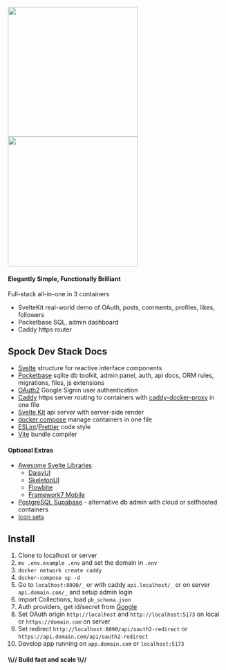 
<img src="https://i.imgur.com/2W62ySQ.png"  height="300px">  <img src="https://i.imgur.com/eRoKfA5.png"  height="300px">

#### Elegantly Simple, Functionally Brilliant

Full-stack all-in-one in 3 containers
* SvelteKit real-world demo of OAuth, posts, comments, profiles, likes, followers
* Pocketbase SQL, admin dashboard
* Caddy https router

## Spock Dev Stack Docs

- [Svelte](https://svelte.dev/examples/hello-world) structure for reactive interface components 
- [Pocketbase](https://pocketbase.io/docs/js-overview/) sqlite db toolkit, admin panel, auth, api docs, ORM rules, migrations, files, js extensions 
- [OAuth2](https://developers.google.com/identity/protocols/oauth2) Google Signin user authentication
- [Caddy](https://caddyserver.com/docs/) https server routing to containers with [caddy-docker-proxy](https://github.com/lucaslorentz/caddy-docker-proxy) in one file
- [Svelte Kit](https://kit.svelte.dev) api server with server-side render
- [docker compose](https://docs.docker.com/compose/gettingstarted/) manage containers in one file
- [ESLint](https://github.com/dustinspecker/awesome-eslint)/[Prettier](https://prettier.io) code style
- [Vite](https://vitejs.dev) bundle compiler


#### Optional Extras
- [Awesome Svelte Libraries](https://github.com/TheComputerM/awesome-svelte#ui-libraries)
  - [DaisyUI](https://daisyui.com/docs/install/)
  - [SkeletonUI](https://www.skeleton.dev/components/app-rail)
  - [Flowbite](https://flowbite-svelte.com/docs/pages/introduction)
  - [Framework7 Mobile](https://framework7.io/svelte/kitchen-sink)
- [PostgreSQL Supabase](https://supabase.com/docs/guides/getting-started/quickstarts/sveltekit) - alternative  db admin with  cloud or selfhosted containers
- [Icon sets](https://www.svgrepo.com/collections)

## Install

1. Clone to localhost or server 
2. `mv .env.example .env` and set the domain in `.env` 
3. `docker network create caddy`
4. `docker-compose up -d` 
5. Go to  `localhost:8090/_` or with caddy `api.localhost/_` or on server `api.domain.com/_` and setup admin login
6. Import Collections, load `pb_schema.json`
7. Auth providers, get id/secret from [Google](https://console.cloud.google.com/apis/credentials) 
8. Set OAuth origin `http://localhost` and `http://localhost:5173` on local or `https://domain.com` on server
9. Set redirect `http://localhost:8090/api/oauth2-redirect` or `https://api.domain.com/api/oauth2-redirect`
10. Develop app running on `app.domain.com` or `localhost:5173`



#### \\\\// Build fast and scale \\\\//
